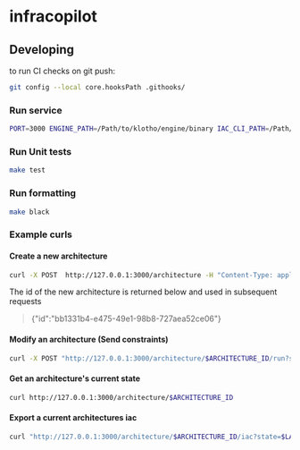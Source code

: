 # infracopilot

## Developing
to run CI checks on git push:
```sh
git config --local core.hooksPath .githooks/
```

### Run service

```sh
PORT=3000 ENGINE_PATH=/Path/to/klotho/engine/binary IAC_CLI_PATH=/Path/to/klotho/iac/binary  make run
```

### Run Unit tests

```sh
make test
```

### Run formatting

```sh
make black
```

### Example curls

#### Create a new architecture
```sh
curl -X POST  http://127.0.0.1:3000/architecture -H "Content-Type: application/json" -d '{"name": "arch", "owner": "jordan", "engine_version": "1.0"}'
```

The id of the new architecture is returned below and used in subsequent requests

> {"id":"bb1331b4-e475-49e1-98b8-727aea52ce06"}

#### Modify an architecture (Send constraints)
```sh
curl -X POST "http://127.0.0.1:3000/architecture/$ARCHITECTURE_ID/run?state=$LATEST_STATE" -H "Content-Type: application/json" -d '{"constraints": [{"scope": "application", "operator": "add", "node": "aws:rest_api::api_gateway_01"}]}'
```

#### Get an architecture's current state
```sh
curl http://127.0.0.1:3000/architecture/$ARCHITECTURE_ID
```

#### Export a current architectures iac

```sh
curl "http://127.0.0.1:3000/architecture/$ARCHITECTURE_ID/iac?state=$LATEST_STATE"
```


